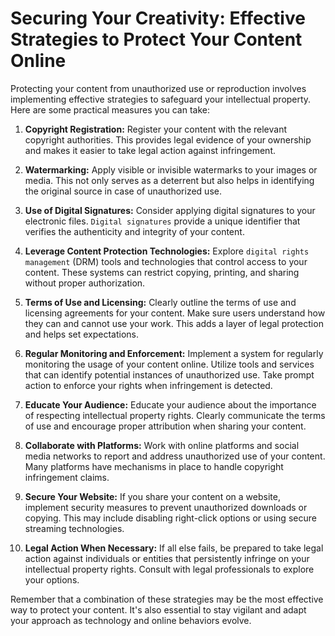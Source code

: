 # Securing Your Creativity: Effective Strategies to Protect Your Content Online

Protecting your content from unauthorized use or reproduction involves implementing effective strategies to safeguard your intellectual property. Here are some practical measures you can take:

1. **Copyright Registration:**
   Register your content with the relevant copyright authorities. This provides legal evidence of your ownership and makes it easier to take legal action against infringement.

2. **Watermarking:**
   Apply visible or invisible watermarks to your images or media. This not only serves as a deterrent but also helps in identifying the original source in case of unauthorized use.

3. **Use of Digital Signatures:**
   Consider applying digital signatures to your electronic files. `Digital signatures` provide a unique identifier that verifies the authenticity and integrity of your content.

4. **Leverage Content Protection Technologies:**
   Explore `digital rights management` (DRM) tools and technologies that control access to your content. These systems can restrict copying, printing, and sharing without proper authorization.

5. **Terms of Use and Licensing:**
   Clearly outline the terms of use and licensing agreements for your content. Make sure users understand how they can and cannot use your work. This adds a layer of legal protection and helps set expectations.

6. **Regular Monitoring and Enforcement:**
   Implement a system for regularly monitoring the usage of your content online. Utilize tools and services that can identify potential instances of unauthorized use. Take prompt action to enforce your rights when infringement is detected.

7. **Educate Your Audience:**
   Educate your audience about the importance of respecting intellectual property rights. Clearly communicate the terms of use and encourage proper attribution when sharing your content.

8. **Collaborate with Platforms:**
   Work with online platforms and social media networks to report and address unauthorized use of your content. Many platforms have mechanisms in place to handle copyright infringement claims.

9. **Secure Your Website:**
   If you share your content on a website, implement security measures to prevent unauthorized downloads or copying. This may include disabling right-click options or using secure streaming technologies.

10. **Legal Action When Necessary:**
    If all else fails, be prepared to take legal action against individuals or entities that persistently infringe on your intellectual property rights. Consult with legal professionals to explore your options.

Remember that a combination of these strategies may be the most effective way to protect your content. It's also essential to stay vigilant and adapt your approach as technology and online behaviors evolve.

